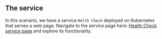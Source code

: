 ## The service

In this scenario, we have a service `Helth Check` deployed on Kubernetes that serves a web page. Navigate to the service page here: [Health Check service page]({{TRAFFIC_HOST1_1234}}) and explore its functionality.